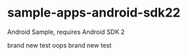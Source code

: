 # sample-apps-android-sdk22
Android Sample, requires Android SDK 2

brand new test oops
brand new test
